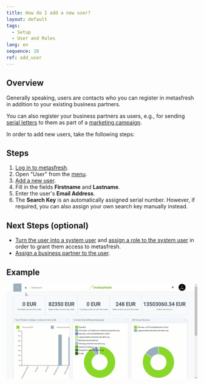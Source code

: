 ```yaml
---
title: How do I add a new user?
layout: default
tags:
  - Setup
  - User and Roles
lang: en
sequence: 10
ref: add_user
---
```


## Overview
Generally speaking, users are contacts who you can register in metasfresh in addition to your existing business partners.

You can also register your business partners as users, e.g., for sending [serial letters](Create_serial_letters) to them as part of a [marketing campaign](Create_MKTG_campaign).

In order to add new users, take the following steps:

## Steps
1. [Log in to metasfresh](Login).
1. Open "User" from the [menu](Menu).
1. [Add a new user](New_Record_Window).
1. Fill in the fields **Firstname** and **Lastname**.
1. Enter the user's **Email Address**.
1. The **Search Key** is an automatically assigned serial number. However, if required, you can also assign your own search key manually instead.

## Next Steps (optional)
- [Turn the user into a system user](New_system_user) and [assign a role to the system user](Assign_user_role) in order to grant them access to metasfresh.
- [Assign a business partner to the user](Assign_BPartner_to_user).

## Example
![](assets/Add_user.gif)
